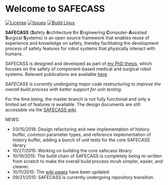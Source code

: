 # Welcome to SAFECASS

[![License](https://img.shields.io/github/license/safecass/safecass.svg)](https://github.com/safecass/safecass/blob/master/LICENSE)
[![Issues](https://img.shields.io/github/issues/safecass/safecass.svg)](https://github.com/safecass/safecass/issues)
[![Build Linux](https://img.shields.io/travis/safecass/safecass.svg)](https://travis-ci.org/safecass/safecass)


**SAFECASS** (**S**afety **A**rchitecture **f**or **E**ngineering
**C**omputer-**A**ssisted **S**urgical **S**ystems) is an open source framework
that enables reuse of experience and knowledge on safety, thereby facilitating
the development process of safety features for robot systems that physically
interact with humans.

SAFECASS is designed and developed as part of <a href='https://drive.google.com/open?id=0BwGcEiVvK4n9RUJmSXhUYW90SG8' target='_blank'>my PhD thesis</a>, which focuses on the safety of component-based medical and surgical robot systems.  Relevant publications are available [here](https://github.com/safecass/safecass/wiki/Publications).

*SAFECASS is currently undergoing major code restructuring to improve the
overall build process with better support for unit-testing.*  

For the time being, the master branch is not fully functional and only a
limited set of features is available.  The design documents are still
accessible via the [SAFECASS wiki](https://github.com/safecass/safecass/wiki).


NEWS:

 * 03/15/2016: Design refactoring and new implementation of history buffer, common parameter types, and reference implementation of history buffer, adding a bunch of unit tests for the core SAFECASS library
 * 10/27/2015: Working on building the core safecass library
 * 10/19/2015: The build chain of SAFECASS is completely being re-written from
   scratch to make the overall build process mcuh simpler, easier, and cleaner.
 * 10/11/2015: The [wiki pages](https://github.com/safecass/safecass/wiki) have
 been updated.
 * 09/21/2015: SAFECASS is currently undergoing repository transition.
